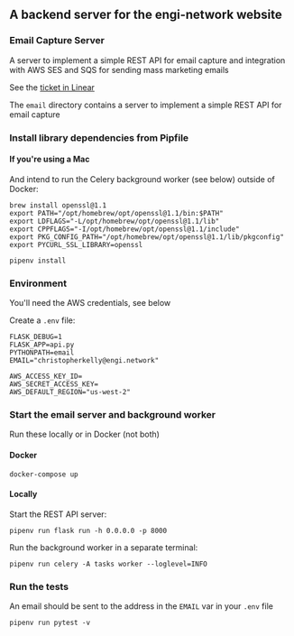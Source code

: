 ## A backend server for the engi-network website

### Email Capture Server

A server to implement a simple REST API for email capture and integration with
AWS SES and SQS for sending mass marketing emails

See the [ticket in Linear](https://linear.app/engi/issue/ENGIN-118/add-emailuser-typ)

The `email` directory contains a server to implement a simple REST API for email capture

### Install library dependencies from Pipfile

#### If you're using a Mac

And intend to run the Celery background worker (see below) outside of Docker:

```
brew install openssl@1.1
export PATH="/opt/homebrew/opt/openssl@1.1/bin:$PATH"
export LDFLAGS="-L/opt/homebrew/opt/openssl@1.1/lib"
export CPPFLAGS="-I/opt/homebrew/opt/openssl@1.1/include"
export PKG_CONFIG_PATH="/opt/homebrew/opt/openssl@1.1/lib/pkgconfig"
export PYCURL_SSL_LIBRARY=openssl
```

`pipenv install`

### Environment

You'll need the AWS credentials, see below

Create a `.env` file:
```
FLASK_DEBUG=1
FLASK_APP=api.py
PYTHONPATH=email
EMAIL="christopherkelly@engi.network"

AWS_ACCESS_KEY_ID=
AWS_SECRET_ACCESS_KEY=
AWS_DEFAULT_REGION="us-west-2"
```

### Start the email server and background worker

Run these locally or in Docker (not both)

#### Docker

`docker-compose up`

#### Locally

Start the REST API server:

`pipenv run flask run -h 0.0.0.0 -p 8000`

Run the background worker in a separate terminal:

`pipenv run celery -A tasks worker --loglevel=INFO`

### Run the tests

An email should be sent to the address in the `EMAIL` var in your `.env` file

`pipenv run pytest -v`